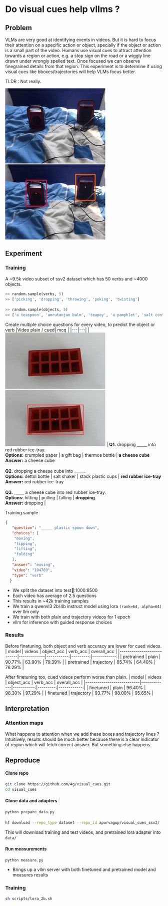 # Do visual cues help vllms ? 

## Problem
VLMs are very good at identifying events in videos. But it is hard to focus their attention on a specific action or object, specially if the object or action is a small part of the video. Humans use visual cues to attract attention towards a region or action, e.g. a stop sign on the road or a wiggly line drawn under wrongly spelled text. Once focused we can observe finegrained details from that region. This experiment is to determine if using visual cues like bboxes/trajectories will help VLMs focus better.

TLDR : Not really.

![plain video ](assets/plain.gif) ![trajectory and bbox cues](assets/trajectory.gif)

## Experiment
### Training
A ~9.5k video subset of ssv2 dataset which has 50 verbs and ~4000 objects. 

```python
>> random.sample(verbs, 5)
>> ['picking', 'dropping', 'throwing', 'poking', 'twisting']

>> random.sample(objects, 5)
>> ['a teaspoon', 'amrutanjan balm', 'teapoy', 'a pamphlet', 'salt container']
```

Create multiple choice questions for every video, to predict the object or verb 
|Video plain / cued| mcq |
|---|---|
| ![video 137108 preview](assets/ice_plain.gif) ![video 137108 preview](assets/ice_cues.gif) | **Q1.** dropping _____ into red rubber ice-tray.  <br>**Options:** crumpled paper \| a gift bag \| thermos bottle \| **a cheese cube**  <br>**Answer:** a cheese cube  <br><br> **Q2.** dropping a cheese cube into _____.  <br>**Options:** dettol bottle \| salt shaker \| stack plastic cups \| **red rubber ice-tray**  <br>**Answer:** red rubber ice-tray  <br><br> **Q3.** _____ a cheese cube into red rubber ice-tray.  <br>**Options:** hitting \| pulling \| falling \| **dropping**  <br>**Answer:** dropping |

Training sample
```json
{
   "question": "_____ plastic spoon down",
   "choices": [
    "moving",
    "tipping",
    "lifting",
    "folding"
   ],
   "answer": "moving",
   "video": "104789",
   "type": "verb"
  }
```


- We split the dataset into test:train::1000:8500 
- Each video has average of 2.5 questions
- This results in ~42k training samples
- We train a qwenvl3 2b/4b instruct model using lora `(rank=64, alpha=64)` over llm only
- We train with both plain and trajectory videos for 1 epoch
- vllm for inference with guided response choices 

### Results
Before finetuning, both object and verb accuracy are lower for cued videos. 
| model                      | videos      | object_acc | verb_acc | overall_acc |
|---------------------------|-------------|-----------:|---------:|------------:|
| pretrained | plain       | 90.77%     | 63.90%   | 79.39%      |
| pretrained | trajectory  | 85.74%     | 64.40%   | 76.29%      |


After finetuning too, cued videos perform worse than plain. 
| model                      | videos      | object_acc | verb_acc | overall_acc |
|---------------------------|-------------|-----------:|---------:|------------:|
| finetuned                  | plain       | 96.40%     | 98.30%   | 97.29%      |
| finetuned                  | trajectory  | 93.77%     | 98.00%   | 95.65%      |


## Interpretation
### Attention maps
What happens to attention when we add these boxes and trajectory lines ? Intuitively, results should be much better because there is a clear indicator of region which will fetch correct answer. But something else happens.  

## Reproduce

#### Clone repo
```sh
git clone https://github.com/4g/visual_cues.git
cd visual_cues
```


#### Clone data and adapters

```sh
python prepare_data.py

hf download --repo_type dataset --repo_id apurvagup/visual_cues_ssv2/ --local_dir ./data/
```
This will download training and test videos, and pretrained lora adapter into `data/`

#### Run measurements
```
python measure.py
```
- Brings up a vllm server with both finetuned and pretrained model and measures results

### Training

```sh
sh scripts/lora_2b.sh
```




